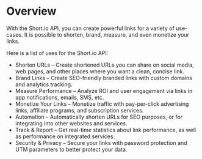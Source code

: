 # Overview

With the Short.io API, you can create powerful links for a variety of use-cases. It is possible to shorten, brand, measure, and even monetize your links.

Here is a list of uses for the Short.io API:

- Shorten URLs – Create shortened URLs you can share on social media, web pages, and other places where you want a clean, concise link.
- Brand Links – Create SEO-friendly branded links with custom domains and analytics tracking.
- Measure Performance – Analyze ROI and user engagement via links in app notifications, emails, SMS, etc.
- Monetize Your Links – Monetize traffic with pay-per-click advertising links, affiliate programs, and subscription services.
- Automation – Automatically shorten URLs for SEO purposes, or for integrating into other websites and services.
- Track & Report – Get real-time statistics about link performance, as well as performance on integrated services.
- Security & Privacy – Secure your links with password protection and UTM parameters to better protect your data.
